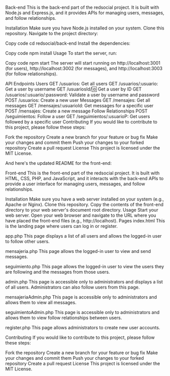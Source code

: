 Back-end
This is the back-end part of the redsocial project. It is built with Node.js and Express.js, and it provides APIs for managing users, messages, and follow relationships.

Installation
Make sure you have Node.js installed on your system.
Clone this repository.
Navigate to the project directory:

Copy code
cd redsocial/back-end
Install the dependencies:

Copy code
npm install
Usage
To start the server, run:


Copy code
npm start
The server will start running on http://localhost:3001 (for users), http://localhost:3002 (for messages), and http://localhost:3003 (for follow relationships).

API Endpoints
Users
GET /usuarios: Get all users
GET /usuarios/:usuario: Get a user by username
GET /usuariosId/:id: Get a user by ID
GET /usuarios/:usuario/:password: Validate a user by username and password
POST /usuarios: Create a new user
Messages
GET /mensajes: Get all messages
GET /mensajes/:usuarioId: Get messages for a specific user
POST /mensajes: Create a new message
Follow Relationships
POST /seguimientos: Follow a user
GET /seguimientos/:usuarioP: Get users followed by a specific user
Contributing
If you would like to contribute to this project, please follow these steps:

Fork the repository
Create a new branch for your feature or bug fix
Make your changes and commit them
Push your changes to your forked repository
Create a pull request
License
This project is licensed under the MIT License.

And here's the updated README for the front-end:

Front-end
This is the front-end part of the redsocial project. It is built with HTML, CSS, PHP, and JavaScript, and it interacts with the back-end APIs to provide a user interface for managing users, messages, and follow relationships.

Installation
Make sure you have a web server installed on your system (e.g., Apache or Nginx).
Clone this repository.
Copy the contents of the front-end directory to your web server's document root directory.
Usage
Start your web server.
Open your web browser and navigate to the URL where you have placed the front-end files (e.g., http://localhost).
Pages
index.html
This is the landing page where users can log in or register.

app.php
This page displays a list of all users and allows the logged-in user to follow other users.

mensajeria.php
This page allows the logged-in user to view and send messages.

seguimiento.php
This page allows the logged-in user to view the users they are following and the messages from those users.

admin.php
This page is accessible only to administrators and displays a list of all users. Administrators can also follow users from this page.

mensajeriaAdmin.php
This page is accessible only to administrators and allows them to view all messages.

seguimientoAdmin.php
This page is accessible only to administrators and allows them to view follow relationships between users.

register.php
This page allows administrators to create new user accounts.

Contributing
If you would like to contribute to this project, please follow these steps:

Fork the repository
Create a new branch for your feature or bug fix
Make your changes and commit them
Push your changes to your forked repository
Create a pull request
License
This project is licensed under the MIT License.